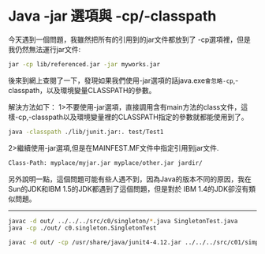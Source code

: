# Java -jar 選項與 -cp/-classpath


今天遇到一個問題，我雖然把所有的引用到的jar文件都放到了 -cp選項裡，但是我仍然無法運行jar文件: 
  
```sh
jar -cp lib/referenced.jar -jar myworks.jar  
```

後來到網上查閱了一下，發現如果我們使用-jar選項的話java.exe`會忽略-cp`,-classpath，以及環境變量CLASSPATH的參數。 

解決方法如下： 
1>不要使用-jar選項，直接調用含有main方法的class文件，這樣-cp,-classpath以及環境變量裡的CLASSPATH指定的參數就都能使用到了。 
  

```sh
java -classpath ./lib/junit.jar:. test/Test1  
```

2>繼續使用-jar選項,但是在MAINFEST.MF文件中指定引用到jar文件. 
  

```sh
Class-Path: myplace/myjar.jar myplace/other.jar jardir/  
```
   
另外說明一點，這個問題可能有些人遇不到，因為Java的版本不同的原因，我在Sun的JDK和IBM 1.5的JDK都遇到了這個問題，但是對於 IBM 1.4的JDK卻沒有類似問題。


---


```sh
javac -d out/ ../../../src/c0/singleton/*.java SingletonTest.java
java -cp ./out/ c0.singleton.SingletonTest
```

```sh
javac -d out/ -cp /usr/share/java/junit4-4.12.jar ../../../src/c01/simpleFactory/village/*.java *.java
```